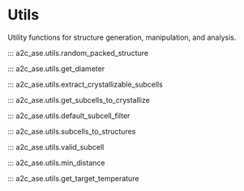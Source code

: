 # Utils

Utility functions for structure generation, manipulation, and analysis.

::: a2c_ase.utils.random_packed_structure

::: a2c_ase.utils.get_diameter

::: a2c_ase.utils.extract_crystallizable_subcells

::: a2c_ase.utils.get_subcells_to_crystallize

::: a2c_ase.utils.default_subcell_filter

::: a2c_ase.utils.subcells_to_structures

::: a2c_ase.utils.valid_subcell

::: a2c_ase.utils.min_distance

::: a2c_ase.utils.get_target_temperature
